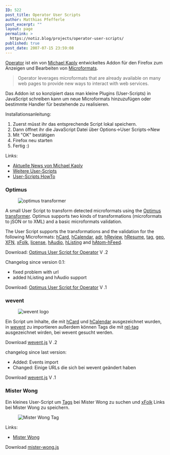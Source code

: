 ```yaml
---
ID: 522
post_title: Operator User Scripts
author: Matthias Pfefferle
post_excerpt: ""
layout: page
permalink: >
  https://notiz.blog/projects/operator-user-scripts/
published: true
post_date: 2007-07-15 23:59:08
---
```

<!-- wp:paragraph -->
<p><a href="https://addons.mozilla.org/de/firefox/addon/4106">Operator</a> ist ein von <a href="http://www.kaply.com/weblog/">Michael Kaply</a> entwickeltes Addon für den Firefox zum Anzeigen und Bearbeiten von <a href="http://microformats.org">Microformats</a>.</p>
<!-- /wp:paragraph -->

<!-- wp:quote -->
<blockquote class="wp-block-quote">
    <p>Operator leverages microformats that are already available on many web pages to provide new ways to interact with web services.</p>
</blockquote>
<!-- /wp:quote -->

<!-- wp:paragraph -->
<p>Das Addon ist so konzipiert dass man kleine Plugins (User-Scripts) in JavaScript schreiben kann um neue Microformats hinzuzufügen oder bestimmte Handler für bestehende zu realisieren.</p>
<!-- /wp:paragraph -->

<!-- wp:paragraph -->
<p>Installationsanleitung:</p>
<!-- /wp:paragraph -->

<!-- wp:list -->
<ol>
    <li>Zuerst müsst ihr das entsprechende Script lokal speichern.</li>
    <li>Dann öffnet ihr die JavaScript Datei über Options-&gt;User Scripts-&gt;New</li>
    <li>Mit &quot;OK&quot; bestätigen</li>
    <li>Firefox neu starten</li>
    <li>Fertig :)</li>
</ol>
<!-- /wp:list -->

<!-- wp:paragraph -->
<p>Links:</p>
<!-- /wp:paragraph -->

<!-- wp:list -->
<ul>
    <li><a href="http://www.kaply.com/weblog/category/operator/">Aktuelle News von Michael Kaply</a></li>
    <li><a href="http://www.kaply.com/weblog/operator-user-scripts/">Weitere User-Scripts</a></li>
    <li><a href="http://www.kaply.com/weblog/operator-user-scripts/creating-a-microformat-action-user-script-basic/">User-Scripts HowTo</a></li>
</ul>
<!-- /wp:list -->

<!-- wp:heading -->
<h3>Optimus</h3>
<!-- /wp:heading -->

<!-- wp:image {"align":"center"} -->
<figure class="wp-block-image aligncenter"><img src="https://notiz.blog/wp-content/uploads/2007/10/htransformer.jpg" alt="optimus transformer" /></figure>
<!-- /wp:image -->

<!-- wp:paragraph -->
<p>A small User Script to transform detected microformats using the <a href="http://microformatique.com/optimus/">Optimus transformer</a>. Optimus supports two kinds of transformations (microformats to jSON or to XML) and a basic microformats validation.</p>
<!-- /wp:paragraph -->

<!-- wp:paragraph -->
<p>The User Script supports the transformations and the validation for the following Microformats: <a href="http://microformats.org/wiki/hcard">hCard</a>, <a href="http://microformats.org/wiki/hcal">hCalendar</a>, <a href="http://microformats.org/wiki/adr">adr</a>, <a href="http://microformats.org/wiki/hreview">hReview</a>, <a href="http://microformats.org/wiki/hresume">hResume</a>, <a href="http://microformats.org/wiki/rel-tag">tag</a>, <a href="http://microformats.org/wiki/geo">geo</a>, <a href="http://gmpg.org/xfn/">XFN</a>, <a href="http://microformats.org/wiki/xfolk">xFolk</a>, <a href="http://microformats.org/wiki/rel-license">license</a>, <a href="http://microformats.org/wiki/hAudio">hAudio</a>, <a href="http://microformats.org/wiki/hListing">hListing</a> and <a href="http://microformats.org/wiki/hatom">hAtom-hFeed</a>.</p>
<!-- /wp:paragraph -->

<!-- wp:paragraph -->
<p>Download: <a href="https://notiz.blog/wp-content/uploads/2008/04/optimus02.js">Optimus User Script for Operator</a> V .2</p>
<!-- /wp:paragraph -->

<!-- wp:paragraph -->
<p>Changelog since version 0.1:</p>
<!-- /wp:paragraph -->

<!-- wp:list -->
<ul>
    <li>fixed problem with url</li>
    <li>added hListing and hAudio support</li>
</ul>
<!-- /wp:list -->

<!-- wp:paragraph -->
<p>Download: <a href="https://notiz.blog/wp-content/uploads/2007/10/optimus.js">Optimus User Script for Operator</a> V .1</p>
<!-- /wp:paragraph -->

<!-- wp:heading -->
<h3>wevent</h3>
<!-- /wp:heading -->

<!-- wp:image {"align":"right"} -->
<figure class="wp-block-image alignright" style="max-width:50%"><img src="https://notiz.blog/wp-content/uploads/2007/07/wevent.png" alt="wevent logo" /></figure>
<!-- /wp:image -->

<!-- wp:paragraph -->
<p>Ein Script um Inhalte, die mit <a href="http://microformats.org/wiki/hCard">hCard</a> und <a href="http://microformats.org/wiki/hCal">hCalendar</a> ausgezeichnet wurden, in <a href="http://wevent.org">wevent</a> zu importieren außerdem können Tags die mit <a href="http://microformats.org/wiki/rel-tag">rel-tag</a> ausgezeichnet wirden, bei wevent gesucht werden.</p>
<!-- /wp:paragraph -->

<!-- wp:paragraph -->
<p>Download <a href="https://notiz.blog/wp-content/uploads/2007/08/wevent.js">wevent.js</a> V .2</p>
<!-- /wp:paragraph -->

<!-- wp:paragraph -->
<p>changelog since last version:</p>
<!-- /wp:paragraph -->

<!-- wp:list -->
<ul>
    <li>Added: Events import</li>
    <li>Changed: Einige URLs die sich bei wevent geändert haben</li>
</ul>
<!-- /wp:list -->

<!-- wp:paragraph -->
<p>Download <a href="https://notiz.blog/wp-content/uploads/2007/07/wevent.js">wevent.js</a> V .1</p>
<!-- /wp:paragraph -->

<!-- wp:heading -->
<h3>Mister Wong</h3>
<!-- /wp:heading -->

<!-- wp:paragraph -->
<p>Ein kleines User-Script um <a href="http://microformats.org/wiki/rel-tag">Tags</a> bei Mister Wong zu suchen und <a href="http://microformats.org/wiki/xFolk">xFolk</a> Links bei Mister Wong zu speichern.</p>
<!-- /wp:paragraph -->

<!-- wp:image {"align":"center"} -->
<figure class="wp-block-image aligncenter"><img src="https://notiz.blog/wp-content/uploads/2007/07/operator-tag.jpg" alt="Mister Wong Tag" /></figure>
<!-- /wp:image -->

<!-- wp:paragraph -->
<p>Links:</p>
<!-- /wp:paragraph -->

<!-- wp:list -->
<ul>
    <li><a href="http://www.mister-wong.de/">Mister Wong</a></li>
</ul>
<!-- /wp:list -->

<!-- wp:paragraph -->
<p>Download <a href="https://notiz.blog/wp-content/uploads/2007/07/mister-wong.js">mister-wong.js</a></p>
<!-- /wp:paragraph -->